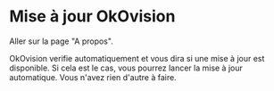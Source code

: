 # Mise à jour OkOvision

Aller sur la page "A propos".

OkOvision verifie automatiquement et vous dira si une mise à jour est disponible.
Si cela est le cas, vous pourrez lancer la mise à jour automatique. Vous n'avez rien d'autre à faire.